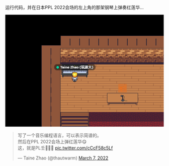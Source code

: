 运行代码，并在日本PPL 2022会场的左上角的那架钢琴上弹奏红莲华...


![难绷](./njbg__.png)

<blockquote class="twitter-tweet"><p lang="zh" dir="ltr">写了一个音乐编程语言，可以表示简谱的。<br>然后在PPL 2022会场上弹红莲华😋<br>这，就是PL壬😤😤😤 <a href="https://t.co/cCcF58c5Lf">pic.twitter.com/cCcF58c5Lf</a></p>&mdash; Taine Zhao (@thautwarm) <a href="https://twitter.com/thautwarm/status/1500838939640221696?ref_src=twsrc%5Etfw">March 7, 2022</a></blockquote> <script async src="https://platform.twitter.com/widgets.js" charset="utf-8"></script>